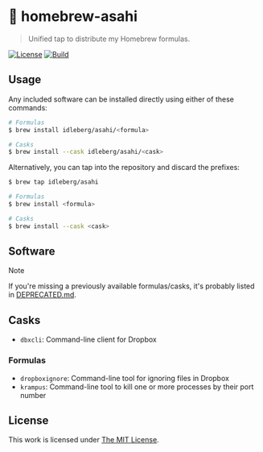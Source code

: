 # :beer: homebrew-asahi

> Unified tap to distribute my Homebrew formulas.

[![License](https://img.shields.io/github/license/idleberg/homebrew-asahi?color=blue&style=for-the-badge)](LICENSE)
[![Build](https://img.shields.io/github/actions/workflow/status/idleberg/homebrew-asahi/audit.yml?style=for-the-badge)](https://github.com/idleberg/homebrew-asahi/actions)

## Usage

Any included software can be installed directly using either of these commands:

```sh
# Formulas
$ brew install idleberg/asahi/<formula>

# Casks
$ brew install --cask idleberg/asahi/<cask>
```

Alternatively, you can tap into the repository and discard the prefixes:

```sh
$ brew tap idleberg/asahi

# Formulas
$ brew install <formula>

# Casks
$ brew install --cask <cask>
```

## Software

> [!NOTE]  
> If you're missing a previously available formulas/casks, it's probably listed in [DEPRECATED.md](DEPRECATED.md).

## Casks

- `dbxcli`: Command-line client for Dropbox

### Formulas

- `dropboxignore`: Command-line tool for ignoring files in Dropbox
- `krampus`: Command-line tool to kill one or more processes by their port number

## License

This work is licensed under [The MIT License](LICENSE).
